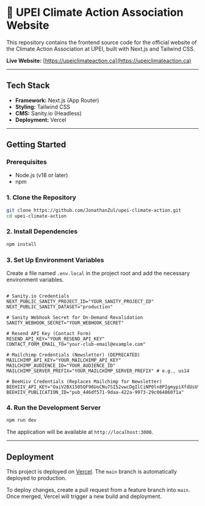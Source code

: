 # 🌱 UPEI Climate Action Association Website

This repository contains the frontend source code for the official website of the Climate Action Association at UPEI, built with Next.js and Tailwind CSS.

**Live Website:** [https://upeiclimateaction.ca](https://upeiclimateaction.ca)

---

## Tech Stack

-   **Framework:** Next.js (App Router)
-   **Styling:** Tailwind CSS
-   **CMS:** Sanity.io (Headless)
-   **Deployment:** Vercel

---

## Getting Started

### Prerequisites

-   Node.js (v18 or later)
-   npm

### 1. Clone the Repository

```bash
git clone https://github.com/JonathanZul/upei-climate-action.git
cd upei-climate-action
```

### 2. Install Dependencies

```bash
npm install
```

### 3. Set Up Environment Variables

Create a file named `.env.local` in the project root and add the necessary environment variables.

```# .env.local

# Sanity.io Credentials
NEXT_PUBLIC_SANITY_PROJECT_ID="YOUR_SANITY_PROJECT_ID"
NEXT_PUBLIC_SANITY_DATASET="production"

# Sanity Webhook Secret for On-Demand Revalidation
SANITY_WEBHOOK_SECRET="YOUR_WEBHOOK_SECRET"

# Resend API Key (Contact Form)
RESEND_API_KEY="YOUR_RESEND_API_KEY"
CONTACT_FORM_EMAIL_TO="your-club-email@example.com"

# Mailchimp Credentials (Newsletter) (DEPRECATED)
MAILCHIMP_API_KEY="YOUR_MAILCHIMP_API_KEY"
MAILCHIMP_AUDIENCE_ID="YOUR_AUDIENCE_ID"
MAILCHIMP_SERVER_PREFIX="YOUR_MAILCHIMP_SERVER_PREFIX" # e.g., us14

# BeeHiiv Credentials (Replaces Mailchimp for Newsletter)
BEEHIIV_API_KEY="OaiV2BX1505QF96UoCNu7SI52vwcDgIlCiNP0ln8PIgmypiXfdUsUfTJdTRzsvBn"
BEEHIIV_PUBLICATION_ID="pub_446df571-9daa-422a-9973-29c064860f1a"
```

### 4. Run the Development Server

```bash
npm run dev
```

The application will be available at `http://localhost:3000`.

---

## Deployment

This project is deployed on [Vercel](https://vercel.com). The `main` branch is automatically deployed to production.

To deploy changes, create a pull request from a feature branch into `main`. Once merged, Vercel will trigger a new build and deployment.
